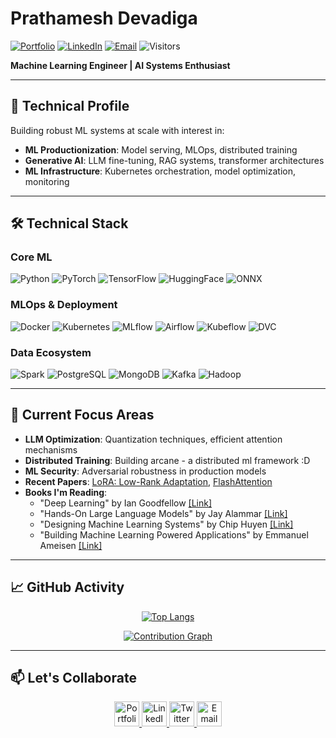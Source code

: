 # Prathamesh Devadiga 

[![Portfolio](https://img.shields.io/badge/ML_Portfolio-FF7130?style=for-the-badge&logo=vercel&logoColor=white)](https://prathameshdevadiga.vercel.app/)
[![LinkedIn](https://img.shields.io/badge/Connect-0A66C2?style=for-the-badge&logo=linkedin&logoColor=white)](https://www.linkedin.com/in/prathamesh-devadiga/)
[![Email](https://img.shields.io/badge/Contact-EA4335?style=for-the-badge&logo=gmail&logoColor=white)](mailto:devadigapratham8@gmail.com)
![Visitors](https://komarev.com/ghpvc/?username=devadigapratham&color=blueviolet&style=for-the-badge)

**Machine Learning Engineer | AI Systems Enthusiast**

---

## 🚀 Technical Profile

Building robust ML systems at scale with interest in:

- **ML Productionization**: Model serving, MLOps, distributed training
- **Generative AI**: LLM fine-tuning, RAG systems, transformer architectures
- **ML Infrastructure**: Kubernetes orchestration, model optimization, monitoring

---

## 🛠️ Technical Stack

### **Core ML**
![Python](https://img.shields.io/badge/Python-3776AB?logo=python&logoColor=white)
![PyTorch](https://img.shields.io/badge/PyTorch-EE4C2C?logo=pytorch&logoColor=white)
![TensorFlow](https://img.shields.io/badge/TensorFlow-FF6F00?logo=tensorflow&logoColor=white)
![HuggingFace](https://img.shields.io/badge/HuggingFace-FFD21E?logo=huggingface&logoColor=black)
![ONNX](https://img.shields.io/badge/ONNX-005CED?logo=onnx&logoColor=white)


### **MLOps & Deployment**
![Docker](https://img.shields.io/badge/Docker-2496ED?logo=docker&logoColor=white)
![Kubernetes](https://img.shields.io/badge/Kubernetes-326CE5?logo=kubernetes&logoColor=white)
![MLflow](https://img.shields.io/badge/MLflow-0194E2?logo=mlflow&logoColor=white)
![Airflow](https://img.shields.io/badge/Airflow-017CEE?logo=apacheairflow&logoColor=white)
![Kubeflow](https://img.shields.io/badge/Kubeflow-326CE5?logo=kubernetes&logoColor=white)
![DVC](https://img.shields.io/badge/DVC-945DD6?logo=dataversioncontrol&logoColor=white)


### **Data Ecosystem**
![Spark](https://img.shields.io/badge/Spark-E25A1C?logo=apachespark&logoColor=white)
![PostgreSQL](https://img.shields.io/badge/PostgreSQL-4169E1?logo=postgresql&logoColor=white)
![MongoDB](https://img.shields.io/badge/MongoDB-47A248?logo=mongodb&logoColor=white)
![Kafka](https://img.shields.io/badge/Kafka-231F20?logo=apachekafka&logoColor=white)
![Hadoop](https://img.shields.io/badge/Apache%20Hadoop-66CCFF?style=flat-square&logo=apachehadoop&logoColor=black)


---

## 🔭 Current Focus Areas

- **LLM Optimization**: Quantization techniques, efficient attention mechanisms
- **Distributed Training**: Building arcane - a distributed ml framework :D
- **ML Security**: Adversarial robustness in production models
- **Recent Papers**: [LoRA: Low-Rank Adaptation](https://arxiv.org/abs/2106.09685), [FlashAttention](https://arxiv.org/abs/2205.14135)
- **Books I'm Reading**:
  - "Deep Learning" by Ian Goodfellow [[Link]](https://www.deeplearningbook.org/)
  - "Hands-On Large Language Models" by Jay Alammar [[Link]](https://www.amazon.in/Hands-Large-Language-Models-Understanding/dp/1098150961)
  - "Designing Machine Learning Systems" by Chip Huyen [[Link]](https://www.amazon.com/Designing-Machine-Learning-Systems-Production-Ready/dp/1098107969)
  - "Building Machine Learning Powered Applications" by Emmanuel Ameisen [[Link]](https://www.amazon.com/Building-Machine-Learning-Powered-Applications/dp/149204511X)

---

## 📈 GitHub Activity

<div align="center">

[![Top Langs](https://github-readme-stats.vercel.app/api/top-langs/?username=devadigapratham&layout=compact&theme=vision-friendly-dark&hide_border=true)](https://github.com/devadigapratham)
  
[![Contribution Graph](https://github-readme-activity-graph.vercel.app/graph?username=devadigapratham&theme=react-dark&hide_border=true&area=true)](https://github.com/devadigapratham)

</div>

---

## 📫 Let's Collaborate

<p align="center">
  <a href="https://prathameshdevadiga.vercel.app/">
    <img src="https://img.icons8.com/fluency/48/domain.png" width="40" title="Portfolio">
  </a>
  <a href="https://www.linkedin.com/in/prathamesh-devadiga/">
    <img src="https://img.icons8.com/color/48/linkedin.png" width="40" title="LinkedIn">
  </a>
  <a href="https://x.com/PrathameshD_8">
    <img src="https://img.icons8.com/color/48/twitterx.png" width="40" title="Twitter">
  </a>
  <a href="mailto:devadigapratham8@gmail.com">
    <img src="https://img.icons8.com/color/48/gmail.png" width="40" title="Email">
  </a>
</p>
